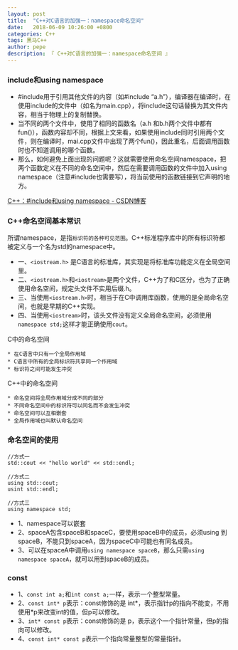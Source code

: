 ```yaml
---
layout: post
title:  "C++对C语言的加强一：namespace命名空间"
date:   2018-06-09 10:26:00 +0800
categories: C++
tags: 黑马C++
author: pepe
description: 『 C++对C语言的加强一：namespace命名空间 』
---
```

### include和using namespace

* #include用于引用其他文件的内容（如#include “a.h”），编译器在编译时，在使用include的文件中（如名为main.cpp），将include这句话替换为其文件内容，相当于物理上的复制替换。
* 当不同的两个文件中，使用了相同的函数名（a.h 和b.h两个文件中都有fun()），函数内容却不同，根据上文来看，如果使用include同时引用两个文件，则在编译时，mai.cpp文件中出现了两个fun()，因此重名，后面调用函数时也不知道调用的哪个函数。 
* 那么，如何避免上面出现的问题呢？这就需要使用命名空间namespace，把两个函数定义在不同的命名空间中，然后在需要调用函数的文件中加入using namespace（注意#include也需要写），将当前使用的函数链接到它声明的地方。

[C++：#include和using namespace - CSDN博客](https://blog.csdn.net/u013719339/article/details/80221899)

### C++命名空间基本常识

所谓namespace，是指`标识符的各种可见范围`。C++标准程序库中的所有标识符都被定义与一个名为std的namespace中。

* 一、`<iostream.h>` 是C语言的标准库，其实现是将标准库功能定义在全局空间里。
* 二、`<iostream.h>`和`<iostream>`是两个文件，C++为了和C区分，也为了正确使用命名空间，规定头文件不实用后缀.h。
* 三、当使用`<iostream.h>`时，相当于在C中调用库函数，使用的是全局命名空间，也就是早期的C++实现。
* 四、当使用`<iostream>`时，该头文件没有定义全局命名空间，必须使用`namespace std;`这样才能正确使用`cout`。

C中的命名空间

    * 在C语言中只有一个全局作用域
    * C语言中所有的全局标识符共享同一个作用域
    * 标识符之间可能发生冲突

C++中的命名空间

    * 命名空间将全局作用域分成不同的部分
    * 不同命名空间中的标识符可以同名而不会发生冲突
    * 命名空间可以互相嵌套
    * 全局作用域也叫默认命名空间
    
    
### 命名空间的使用

```
//方式一
std::cout << "hello world" << std::endl;

//方式二
using std::cout;
usint std::endl;

//方式三
using namespace std;
```
* 1、namespace可以嵌套
* 2、spaceA包含spaceB和spaceC，要使用spaceB中的成员，必须using 到 spaceB，不能只到spaceA，因为spaceC中可能也有同名成员。
* 3、可以在spaceA中调用`using namespace spaceB`，那么只需`using namespace spaceA`，就可以用到spaceB的成员。












### const

* 1、`const int a;`和`int const a;`一样，表示一个整型常量。
* 2、`const int* p`表示：const修饰的是 int*，表示指针p的指向不能变，不用使用*p来改变int的值，但p可以修改。
* 3、`int* const p`表示：const修饰的是 p，表示这个一个指针常量，但p的指向可以修改。
* 4、`const int* const p`表示一个指向常量整型的常量指针。














